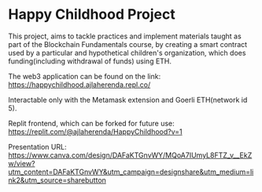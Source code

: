 # Happy Childhood Project
This project, aims to tackle practices and implement materials taught as part of the Blockchain Fundamentals course, by creating a smart contract used by a particular and hypothetical children's organization, which does funding(including withdrawal of funds) using ETH.

The web3 application can be found on the link: https://happychildhood.ajlaherenda.repl.co/

Interactable only with the Metamask extension and Goerli ETH(network id 5).

Replit frontend, which can be forked for future use: https://replit.com/@ajlaherenda/HappyChildhood?v=1

Presentation URL: https://www.canva.com/design/DAFaKTGnvWY/MQoA7IUmyL8FTZ_v__EkZw/view?utm_content=DAFaKTGnvWY&utm_campaign=designshare&utm_medium=link2&utm_source=sharebutton
